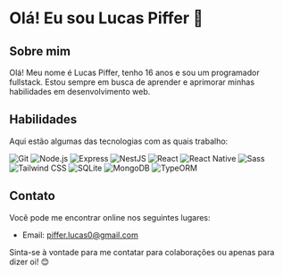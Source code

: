 # Olá! Eu sou Lucas Piffer 👋

## Sobre mim
Olá! Meu nome é Lucas Piffer, tenho 16 anos e sou um programador fullstack. Estou sempre em busca de aprender e aprimorar minhas habilidades em desenvolvimento web. 

## Habilidades
Aqui estão algumas das tecnologias com as quais trabalho:

![Git](https://img.shields.io/badge/-git-0A1A2F?style=for-the-badge&logo=git)
![Node.js](https://img.shields.io/badge/-node.js-0A1A2F?style=for-the-badge&logo=node.js)
![Express](https://img.shields.io/badge/-express-0A1A2F?style=for-the-badge&logo=express)
![NestJS](https://img.shields.io/badge/-nestjs-0A1A2F?style=for-the-badge&logo=nestjs)
![React](https://img.shields.io/badge/-react-0A1A2F?style=for-the-badge&logo=react)
![React Native](https://img.shields.io/badge/-React%20Native-0A1A2F?style=for-the-badge&logo=react)
![Sass](https://img.shields.io/badge/-sass-0A1A2F?style=for-the-badge&logo=sass)
![Tailwind CSS](https://img.shields.io/badge/-tailwind-0A1A2F?style=for-the-badge&logo=tailwindcss)
![SQLite](https://img.shields.io/badge/-sqlite-0A1A2F?style=for-the-badge&logo=sqlite)
![MongoDB](https://img.shields.io/badge/-mongodb-0A1A2F?style=for-the-badge&logo=mongodb)
![TypeORM](https://img.shields.io/badge/-typeorm-0A1A2F?style=for-the-badge&logo=typeorm)


## Contato
Você pode me encontrar online nos seguintes lugares:

- Email: piffer.lucas0@gmail.com

Sinta-se à vontade para me contatar para colaborações ou apenas para dizer oi! 😊
